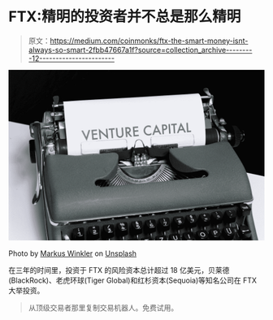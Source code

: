 # FTX:精明的投资者并不总是那么精明

> 原文：<https://medium.com/coinmonks/ftx-the-smart-money-isnt-always-so-smart-2fbb47667a1f?source=collection_archive---------12----------------------->

![](img/2c4c89da0ca6b8afd1a2f7b024e0e28a.png)

Photo by [Markus Winkler](https://unsplash.com/@markuswinkler?utm_source=medium&utm_medium=referral) on [Unsplash](https://unsplash.com?utm_source=medium&utm_medium=referral)

在三年的时间里，投资于 FTX 的风险资本总计超过 18 亿美元，贝莱德(BlackRock)、老虎环球(Tiger Global)和红杉资本(Sequoia)等知名公司在 FTX 大举投资。

> 从顶级交易者那里复制交易机器人。免费试用。